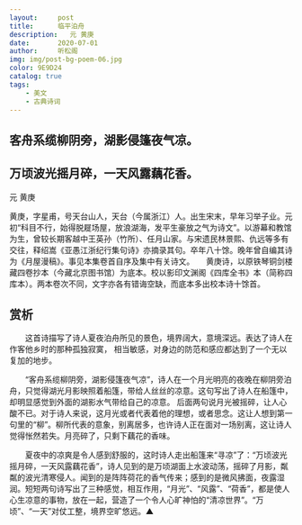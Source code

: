 ```yaml
---
layout:     post
title:      临平泊舟
description:   元 黄庚
date:       2020-07-01
author:     听松阁
img: img/post-bg-poem-06.jpg
color: 9E9D24
catalog: true
tags:
    - 美文
    - 古典诗词
---
```



## 客舟系缆柳阴旁，湖影侵篷夜气凉。 

## 万顷波光摇月碎，一天风露藕花香。

元 黄庚

黄庚，字星甫，号天台山人，天台（今属浙江）人。出生宋末，早年习举子业。元初“科目不行，始得脱屣场屋，放浪湖海，发平生豪放之气为诗文”。以游幕和教馆为生，曾较长期客越中王英孙（竹所）、任月山家。与宋遗民林景熙、仇远等多有交往，释绍嵩《亚愚江浙纪行集句诗》亦摘录其句。卒年八十馀。晚年曾自编其诗为《月屋漫稿》。事见本集卷首自序及集中有关诗文。　　黄庚诗，以原铁琴铜剑楼藏四卷抄本（今藏北京图书馆）为底本。校以影印文渊阁《四库全书》本（简称四库本）。两本卷次不同，文字亦各有错诲空缺，而底本多出校本诗十馀首。





## 赏析



　　这首诗描写了诗人夏夜泊舟所见的景色，境界阔大，意境深远。表达了诗人在作客他乡时的那种孤独寂寞， 相当敏感，对身边的防范和感应都达到了一个无以复加的地步。



　　“客舟系缆柳阴旁，湖影侵篷夜气凉”，诗人在一个月光明亮的夜晚在柳阴旁泊舟，只觉得湖光月影映照着船篷，带给人丝丝的凉意。这句写出了诗人在船篷中，却明显感觉到外面的湖影水气带给自己的凉意。 后面两句说月光被摇碎，让人心酸不已。对于诗人来说，这月光或者代表着他的理想，或者思念。这让人想到第一句里的“柳”。柳所代表的意象，别离居多，也许诗人正在面对一场别离，这让诗人觉得怅然若失。月亮碎了，只剩下藕花的香味。



　　夏夜中的凉爽是令人感到舒服的，这时诗人走出船篷来“寻凉”了：“万顷波光摇月碎，一天风露藕花香”，诗人见到的是万顷湖面上水波动荡，摇碎了月影，粼粼的波光清寒侵人。闻到的是阵阵荷花的香气传来；感到的是微风拂面，夜露湿润。短短两句诗写出了三种感觉，相互作用，“月光”、“风露”、“荷香”，都是使人心生凉意的事物，放在一起，营造了一个令人心旷神怕的“清凉世界”。“万顷”、“一天”对仗工整，境界空旷悠远。▲
